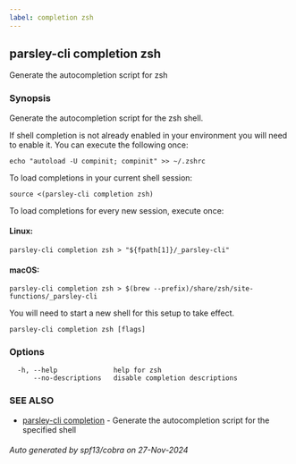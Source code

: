 ```yaml
---
label: completion zsh
---
```

## parsley-cli completion zsh

Generate the autocompletion script for zsh

### Synopsis

Generate the autocompletion script for the zsh shell.

If shell completion is not already enabled in your environment you will need
to enable it.  You can execute the following once:

	echo "autoload -U compinit; compinit" >> ~/.zshrc

To load completions in your current shell session:

	source <(parsley-cli completion zsh)

To load completions for every new session, execute once:

#### Linux:

	parsley-cli completion zsh > "${fpath[1]}/_parsley-cli"

#### macOS:

	parsley-cli completion zsh > $(brew --prefix)/share/zsh/site-functions/_parsley-cli

You will need to start a new shell for this setup to take effect.


```
parsley-cli completion zsh [flags]
```

### Options

```
  -h, --help              help for zsh
      --no-descriptions   disable completion descriptions
```

### SEE ALSO

* [parsley-cli completion](./index.md)	 - Generate the autocompletion script for the specified shell

###### Auto generated by spf13/cobra on 27-Nov-2024
